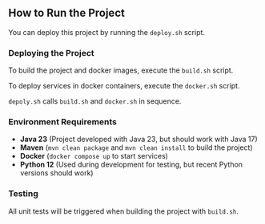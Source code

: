 ## How to Run the Project

You can deploy this project by running the `deploy.sh` script.

### Deploying the Project

To build the project and docker images, execute the `build.sh` script. 

To deploy services in docker containers, execute the `docker.sh` script.

`depoly.sh` calls `build.sh` and `docker.sh` in sequence.

### Environment Requirements

- **Java 23** (Project developed with Java 23, but should work with Java 17)
- **Maven** (`mvn clean package` and `mvn clean install` to build the project)
- **Docker** (`docker compose up` to start services)
- **Python 12** (Used during development for testing, but recent Python versions should work)

### Testing

All unit tests will be triggered when building the project with `build.sh`.
